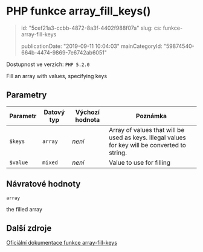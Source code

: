 PHP funkce array_fill_keys()
============================

> id: "5cef21a3-ccbb-4872-8a3f-4402f988f07a"
> slug:
> 	cs: funkce-array-fill-keys
>
> publicationDate: "2019-09-11 10:04:03"
> mainCategoryId: "59874540-664b-4474-9869-7e6742ab6051"

Dostupnost ve verzích: `PHP 5.2.0`

Fill an array with values, specifying keys


Parametry
--------------

| Parametr | Datový typ | Výchozí hodnota | Poznámka |
|-----|-----|-----|-----|
| `$keys` | `array` | *není* | Array of values that will be used as keys. Illegal values for key will be converted to string. |
| `$value` | `mixed` | *není* | Value to use for filling |


Návratové hodnoty
----------------

`array`

the filled array

Další zdroje
------------

[Oficiální dokumentace funkce array-fill-keys](https://www.php.net/manual/en/function.array-fill-keys.php)
